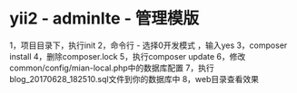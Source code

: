 yii2 - adminlte - 管理模版
==================
1，项目目录下，执行init
2，命令行 - 选择0开发模式 ，输入yes 
3，composer install
4，删除composer.lock
5，执行composer update
6，修改common/config/mian-local.php中的数据库配置
7，执行blog_20170628_182510.sql文件到你的数据库中
8，web目录查看效果
